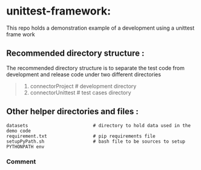 # unittest-framework:

This repo holds a demonstration example of a development using a unittest frame work

## Recommended directory structure :
The recommended directory structure is to separate the test code from development and release code under two different directories
>1. connectorProject                 # development directory
>2. connectorUnittest                # test cases directory

##  Other helper directories and files :
    datasets                        # directory to hold data used in the demo code
    requirement.txt                 # pip requirements file
    setupPyPath.sh                  # bash file to be sources to setup PYTHONPATH env


### Comment
